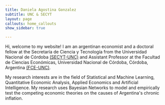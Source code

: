 ```yaml
---
title: Daniela Agostina Gonzalez
subtitle: UNC & SECYT
layout: page
callouts: home_callouts
show_sidebar: true

---
```


 

Hi, welcome to my website! I am an argentinan economist and a doctoral fellow at the Secretaría de Ciencia y Tecnología from the Universidad Nacional de Córdoba <a href="https://www.unc.edu.ar/ciencia-y-tecnolog%C3%ADa" target="_blank" class="custom-link" rel="noopener noreferrer">(SECYT-UNC)</a> and Assistant Professor at the Facultad de Ciencias Económicas, Universidad Nacional de Córdoba, Córdoba, Argentina <a href="https://www.eco.unc.edu.ar/" target="_blank" class="custom-link" rel="noopener noreferrer">(FCE-UNC)</a>. 

 
My research interests are in the field of  Statistical and Machine Learning, Quantitative Economic Analysis, Applied Economics and Artificial Intelligence.  My research uses Bayesian Networks to model and empirically test the competing economic theories on the causes of Argentina's chronic inflation.

<!-- 
# Bulma Clean Theme demo website

This website showcases the options for the Bulma Clean theme. The theme is available as a ruby gem or can be used with GitHub pages. 

[![Gem Version](https://badge.fury.io/rb/bulma-clean-theme.svg)](https://badge.fury.io/rb/bulma-clean-theme)
![Gem](https://img.shields.io/gem/dt/bulma-clean-theme.svg)
![GitHub Repo stars](https://img.shields.io/github/stars/chrisrhymes/bulma-clean-theme?style=social)
 -->
<!-- ## Ruby Gem

The ruby gem is available on the Ruby Gems website at the following location. [https://rubygems.org/gems/bulma-clean-theme](https://rubygems.org/gems/bulma-clean-theme).

## Documentation

For full instructions, please see the [Documentation](/bulma-clean-theme/docs/)

## Page Layouts

This demo site showcases the available page layout options. 

* Sidebar
* Menubar
* Tabs
* Footer
* Hero
* Contents
* Landing Page With Callouts
* Promo Page
* Sponsors Page
* Image Gallery
* Recipe Page
* Blog
* Post

## Supported By JetBrains

JetBrains have kindly provided an Open Source licence to aid in the future development of Bulma Clean Theme.

[![JetBrains](img/jetbrains-variant-4.svg)](https://www.jetbrains.com/?from=bulma-clean-theme)
 -->